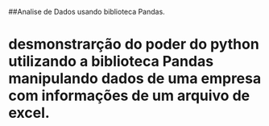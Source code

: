 ##Analise de Dados usando biblioteca Pandas.

# desmonstrarção do poder do python utilizando a biblioteca Pandas manipulando dados de uma empresa com informações de um arquivo de excel.
